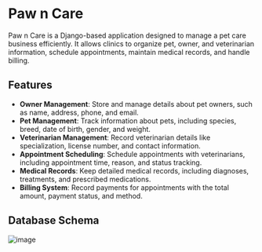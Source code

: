 # Paw n Care

Paw n Care is a Django-based application designed to manage a pet care business efficiently. It allows clinics to organize pet, owner, and veterinarian information, schedule appointments, maintain medical records, and handle billing.  

## Features

- **Owner Management**: Store and manage details about pet owners, such as name, address, phone, and email.  
- **Pet Management**: Track information about pets, including species, breed, date of birth, gender, and weight.  
- **Veterinarian Management**: Record veterinarian details like specialization, license number, and contact information.  
- **Appointment Scheduling**: Schedule appointments with veterinarians, including appointment time, reason, and status tracking.  
- **Medical Records**: Keep detailed medical records, including diagnoses, treatments, and prescribed medications.  
- **Billing System**: Record payments for appointments with the total amount, payment status, and method.

## Database Schema
![image](https://github.com/user-attachments/assets/7357c2a5-9583-48eb-9649-930c7042ef71)

